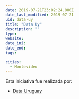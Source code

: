 ```yaml
---
date: 2019-07-21T23:02:24.000Z
date_last_modified: 2019-07-21
uid: data-uy
title: "Data Uy"
description: ""
type: 
website: 
date_ini: 
date_end: 
tags:

cities: 
  - Montevideo
---
```


Esta iniciativa fue realizada por:

- [Data Uruguay](/organizaciones/data-uruguay)
